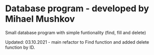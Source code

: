 # Database program - developed by Mihael Mushkov

Small database program with simple funtionality (find, fill and delete)


Updated: 03.10.2021 - main refactor to Find function and added delete function by ID.

